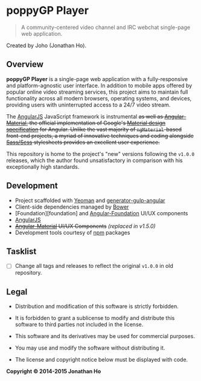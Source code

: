 poppyGP Player
==============

> A community-centered video channel and IRC webchat single-page web application.

Created by Joho (Jonathan Ho).


## Overview

__poppyGP Player__ is a single-page web application with a fully-responsive and platform-agnostic user interface.  In addition to mobile apps offered by popular online video streaming services, this project aims to maintain full functionality across all modern browsers, operating systems, and devices, providing users with uninterrupted access to a 24/7 video stream.

The [AngularJS][ng] JavaScript framework is instrumental ~~as well as [Angular-Material][ng-md], the official implementation of Google's [Material design specification][md] for Angular.  Unlike the vast majority of `ngMaterial`-based front-end projects, a myriad of innovative techniques and coding alongside [Sass/Scss][sass] stylesheets provides an excellent user experience.~~

This repository is home to the project's "new" versions following the `v1.0.0` releases, which the author found unsatisfactory in comparison with his exceptionally high standards.

[ng]://angularjs.org
[ng-md]://material.angularjs.org
[md]://google.com/design/spec/material-design/introduction.html
[sass]://sass-lang.com


## Development

 - Project scaffolded with [Yeoman][yo] and [generator-gulp-angular][yo-gulp-ng]
 - Client-side dependencies managed by [Bower][bower]
 - [Foundation][foundation] and [Angular-Foundation][ngFoundation] UI/UX components
 - [AngularJS][ng]
 - ~~[Angular-Material][ng-md] UI/UX Components~~ *(replaced in v1.5.0)*
 - Development tools courtesy of [npm][npm] packages

[yo]://yeoman.io
[yo-gulp-ng]://github.com/Swiip/generator-gulp-angular
[bower]://bower.io
[npm]://npmjs.com
[ngFoundation]://pineconellc.github.io/angular-foundation/

## Tasklist

 - [ ] Change all tags and releases to reflect the original `v1.0.0` in old repository.


## Legal

 - Distribution and modification of this software is strictly forbidden.
 - It is forbidden to grant a sublicense to modify and distribute this software to third parties not included in the license.

 - This software and its derivatives may be used for commercial purposes.  
 - You may use and modify the software without distributing it.

 - The license and copyright notice below must be displayed with code.

**Copyright © 2014-2015 Jonathan Ho**
